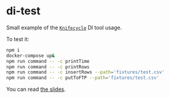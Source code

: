 # di-test

Small example of the [`Knifecycle`](https://github.com/nfroidure/knifecycle) DI tool usage.

To test it:
```sh
npm i
docker-compose up&
npm run command -- -c printTime
npm run command -- -c printRows
npm run command -- -c insertRows --path='fixtures/test.csv'
npm run command -- -c putToFTP --path='fixtures/test.csv'
```

You can read [the slides](https://slides.com/nfroidure/javascript_dependency_injection/).
